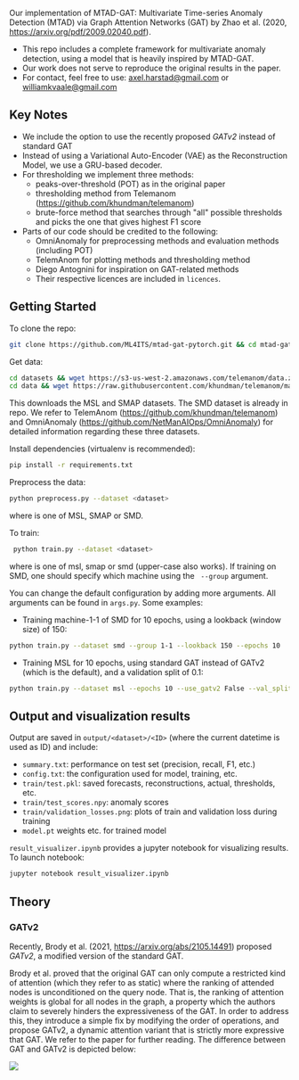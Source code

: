 Our implementation of MTAD-GAT: Multivariate Time-series Anomaly Detection (MTAD) via Graph Attention Networks (GAT) by Zhao et al. (2020, https://arxiv.org/pdf/2009.02040.pdf).

- This repo includes a complete framework for multivariate anomaly detection, using a model that is heavily inspired by MTAD-GAT.
- Our work does not serve to reproduce the original results in the paper.
- For contact, feel free to use: axel.harstad@gmail.com or williamkvaale@gmail.com

## Key Notes
- We include the option to use the recently proposed *GATv2* instead of standard GAT
- Instead of using a Variational Auto-Encoder (VAE) as the Reconstruction Model, we use a GRU-based decoder. 
- For thresholding we implement three methods:
  - peaks-over-threshold (POT) as in the original paper
  - thresholding method from Telemanom (https://github.com/khundman/telemanom)
  - brute-force method that searches through "all" possible thresholds and picks the one that gives highest F1 score 
- Parts of our code should be credited to the following:
  - OmniAnomaly for preprocessing methods and evaluation methods (including POT)
  - TelemAnom for plotting methods and thresholding method
  - Diego Antognini for inspiration on GAT-related methods 
  - Their respective licences are included in ```licences```.


## Getting Started 
To clone the repo:
```bash
git clone https://github.com/ML4ITS/mtad-gat-pytorch.git && cd mtad-gat-pytorch
```

Get data:
```bash
cd datasets && wget https://s3-us-west-2.amazonaws.com/telemanom/data.zip && unzip data.zip && rm data.zip &&
cd data && wget https://raw.githubusercontent.com/khundman/telemanom/master/labeled_anomalies.csv && cd .. && cd ..

```
This downloads the MSL and SMAP datasets. The SMD dataset is already in repo. 
We refer to TelemAnom (https://github.com/khundman/telemanom) and OmniAnomaly (https://github.com/NetManAIOps/OmniAnomaly) for detailed information regarding these three datasets. 

Install dependencies (virtualenv is recommended):
```bash
pip install -r requirements.txt 
```

Preprocess the data:
```bash
python preprocess.py --dataset <dataset>
```
where <dataset> is one of MSL, SMAP or SMD.

To train:
```bash
 python train.py --dataset <dataset>
```
where <dataset> is one of msl, smap or smd (upper-case also works). If training on SMD, one should specify which machine using the ``` --group``` argument.

You can change the default configuration by adding more arguments. All arguments can be found in ```args.py```. Some examples:
    
- Training machine-1-1 of SMD for 10 epochs, using a lookback (window size) of 150:
```bash 
python train.py --dataset smd --group 1-1 --lookback 150 --epochs 10 
```
  
- Training MSL for 10 epochs, using standard GAT instead of GATv2 (which is the default), and a validation split of 0.1:
```bash 
python train.py --dataset msl --epochs 10 --use_gatv2 False --val_split 0.1
```
<!--
#### Default configuration:
Data params:
```--dataset='SMD'```
```--group='1-1'```
```--lookback=100```
```--normalize=True```
  
Model params:
```--kernel_size=7```
```--use_gatv2=True```
```--feat_gat_embed_dim=None```
```--time_gat_embed_dim=None``` <br />
```--gru_n_layers=1```
```--gru_hid_dim=150```
```--fc_n_layers=3```
```--fc_hid_dim=150```
```--recon_n_layers=1```
```--recon_hid_dim=150```  <br />
```--alpha=0.2```

Train params:
```--epochs=30```
```--val_split=0.1```
```--bs=256```
```--init_lr=1e-3```
```--shuffle_dataset=True```
```--dropout=0.3```  <br />
```--use_cuda=True```
```--print_every=1```
```--log_tensorboard=True```

Predictor params:
```--save_scores=True```
```--load_scores=False```
```--gamma=1```
```--level=None```
```--q=1e-3```
```--dynamic_pot=False```  <br />
```--use_mov_av=False```
-->
  
## Output and visualization results
Output are saved in ```output/<dataset>/<ID>``` (where the current datetime is used as ID) and include:
  - ```summary.txt```: performance on test set (precision, recall, F1, etc.)
  - ```config.txt```: the configuration used for model, training, etc. 
  - ```train/test.pkl```: saved forecasts, reconstructions, actual, thresholds, etc.
  - ```train/test_scores.npy```: anomaly scores
  - ```train/validation_losses.png```: plots of train and validation loss during training
  - ```model.pt``` weights etc. for trained model 
 
```result_visualizer.ipynb``` provides a jupyter notebook for visualizing results. 
To launch notebook:
```bash 
jupyter notebook result_visualizer.ipynb
```
  
  
## Theory
### GATv2
Recently, Brody et al. (2021, https://arxiv.org/abs/2105.14491) proposed *GATv2*, a modified version of the standard GAT.

Brody et al. proved that the original GAT can only compute a restricted kind of attention (which they refer to as static) where the ranking of attended nodes is unconditioned on the query node. That is, the ranking of attention weights is global for all nodes in the graph, a property which the authors claim to severely hinders the expressiveness of the GAT. In order to address this, they introduce a simple fix by modifying the order of operations, and propose GATv2, a dynamic attention variant that is strictly more expressive that GAT. We refer to the paper for further reading. The difference between GAT and GATv2 is depicted below:

![](https://i.imgur.com/agPNXBy.png)






